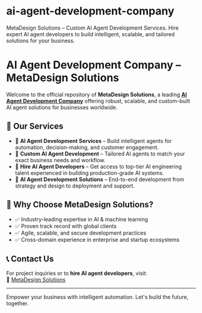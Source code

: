 # ai-agent-development-company
MetaDesign Solutions – Custom AI Agent Development Services. Hire expert AI agent developers to build intelligent, scalable, and tailored solutions for your business.

# AI Agent Development Company – MetaDesign Solutions

Welcome to the official repository of **MetaDesign Solutions**, a leading **[AI Agent Development Company]([url](https://metadesignsolutions.com/technology/ai-agent-development-company/))** offering robust, scalable, and custom-built AI agent solutions for businesses worldwide.

## 🚀 Our Services

- 🔹 **AI Agent Development Services** – Build intelligent agents for automation, decision-making, and customer engagement.
- 🔹 **Custom AI Agent Development** – Tailored AI agents to match your exact business needs and workflow.
- 🔹 **Hire AI Agent Developers** – Get access to top-tier AI engineering talent experienced in building production-grade AI systems.
- 🔹 **AI Agent Development Solutions** – End-to-end development from strategy and design to deployment and support.

## 💼 Why Choose MetaDesign Solutions?

- ✅ Industry-leading expertise in AI & machine learning
- ✅ Proven track record with global clients
- ✅ Agile, scalable, and secure development practices
- ✅ Cross-domain experience in enterprise and startup ecosystems

## 📞 Contact Us

For project inquiries or to **hire AI agent developers**, visit:  
🔗 [MetaDesign Solutions](https://www.metadesignsolutions.com)

---

Empower your business with intelligent automation. Let's build the future, together.

